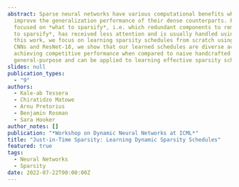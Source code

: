 ```yaml
---
abstract: Sparse neural networks have various computational benefits while often being able to maintain or 
  improve the generalization performance of their dense counterparts. Popular sparsification methods have 
  focused on *what to sparsify*, i.e. which redundant components to remove from neural networks, while *when 
  to sparsify*, has received less attention and is usually handled using heuristics or simple schedules. In 
  this work, we focus on learning sparsity schedules from scratch using reinforcement learning. In simple
  CNNs and ResNet-18, we show that our learned schedules are diverse across layers and training steps, while
  achieving competitive performance when compared to naive handcrafted schedules. Our methodology is 
  general-purpose and can be applied to learning effective sparsity schedules across any pruning implementation.
slides: null
publication_types:
  - "9"
authors:
  - Kale-ab Tessera
  - Chiratidzo Matowe
  - Arnu Pretorius
  - Benjamin Rosman
  - Sara Hooker
author_notes: []
publication: "*Workshop on Dynamic Neural Networks at ICML*"
title: "Just-in-Time Sparsity: Learning Dynamic Sparsity Schedules"
featured: true
tags:
  - Neural Networks
  - Sparsity
date: 2022-07-22T00:00:00Z
---
```

